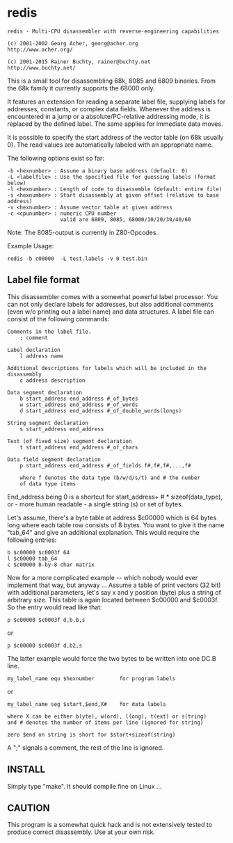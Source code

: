 # redis

	redis - Multi-CPU disassembler with reverse-engineering capabilities

	(c) 2001-2002 Georg Acher, georg@acher.org 
	http://www.acher.org/

	(c) 2001-2015 Rainer Buchty, rainer@buchty.net
	http://www.buchty.net/

This is a small tool for disassembling 68k, 8085 and 6809 binaries. From the
68k family it currently supports the 68000 only.

It features an extension for reading a separate label file, supplying labels 
for addresses, constants, or complex data fields. Whenever the address is
encountered in a jump or a absolute/PC-relative addressing mode, it is
replaced by the defined label. The same applies for immediate data moves.

It is possible to specify the start address of the vector table (on 68k usually 0). 
The read values are automatically labeled with an appropriate name.

The following options exist so far:

	-b <hexnumber> : Assume a binary base address (default: 0)
	-L <labelfile> : Use the specified file for guessing labels (format below)
	-l <hexnumber> : Length of code to disassemble (default: entire file)
	-s <hexnumber> : Start disassembly at given offset (relative to base address)
	-v <hexnumber> : Assume vector table at given address
	-c <cpunumber> : numeric CPU number
					 valid are 6809, 8085, 68000/10/20/30/40/60

Note: The 8085-output is currently in Z80-Opcodes.

Example Usage:

	redis -b c00000  -L test.labels -v 0 test.bin

Label file format
-----------------

This disassembler comes with a somewhat powerful label processor. You can not
only declare labels for addresses, but also additional comments (even w/o
printing out a label name) and data structures. A label file can consist of
the following commands:

	Comments in the label file.
		; comment

	Label declaration
		l address name

	Additional descriptions for labels which will be included in the
	disassembly
		c address description

	Data segment declaration
		b start_address end_address #_of_bytes
		w start_address end_address #_of_words
		d start_address end_address #_of_double_words(longs)
	
	String segment declaration
		s start_address end_address
	
	Text (of fixed size) segment declaration
		t start_address end_address #_of_chars

	Data field segment declaration
		p start_address end_address #_of_fields f#,f#,f#,...,f#

		where f denotes the data type (b/w/d/s/t) and # the number
		of data type items

End_address being 0 is a shortcut for start_address+ # * sizeof(data_type),
or - more human readable - a single string (s) or set of bytes.

Let's assume, there's a byte table at address $c00000 which is 64 bytes long
where each table row consists of 8 bytes. You want to give it the name
"tab_64" and give an additional explanation. This would require the
following entries:

	b $c00000 $c0003f 64
	l $c00000 tab_64
	c $c00000 8-by-8 char matrix

Now for a more complicated example -- which nobody would ever implement that
way, but anyway ... Assume a table of print vectors (32 bit) with additional
parameters, let's say x and y position (byte) plus a string of arbitrary
size. This table is again located between $c00000 and $c0003f. So the entry
would read like that:

	p $c00000 $c0003f d,b,b,s

or

	p $c00000 $c0003f d,b2,s

The latter example would force the two bytes to be written into one DC.B
line.

	my_label_name equ $hexnumber		for program labels

or

	my_label_name seg $start,$end,X#	for data labels

	where X can be either b(yte), w(ord), l(ong), t(ext) or s(tring)
	and # denotes the number of items per line (ignored for string)

	zero $end on string is short for $start+sizeof(string)

A ";" signals a comment, the rest of the line is ignored.

INSTALL
-------

Simply type "make". It should compile fine on Linux ...

CAUTION 
--------

This program is a somewhat quick hack and is not extensively tested to
produce correct disassembly. Use at your own risk.

